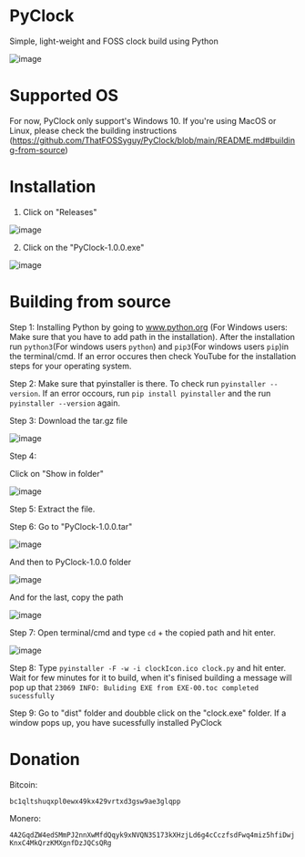 # PyClock
Simple, light-weight and FOSS clock build using Python

![image](https://user-images.githubusercontent.com/77693447/119861336-e5d3ce00-bf34-11eb-987a-f40f81385f99.png)

# Supported OS
For now, PyClock only support's Windows 10. If you're using MacOS or Linux, please check the building instructions (https://github.com/ThatFOSSyguy/PyClock/blob/main/README.md#building-from-source)

# Installation 
1. Click on "Releases" 

![image](https://user-images.githubusercontent.com/77693447/119840253-7359f280-bf22-11eb-84b2-40e672b542e8.png)

2. Click on the "PyClock-1.0.0.exe"

![image](https://user-images.githubusercontent.com/77693447/119840663-ce8be500-bf22-11eb-9306-265812380a3e.png)

# Building from source
Step 1:
Installing Python by going to www.python.org (For Windows users: Make sure that you have to add path in the installation). After the installation run ```python3```(For windows users ```python```) and ```pip3```(For windows users ```pip```)in the terminal/cmd. If an error occures then check YouTube for the installation steps for your operating system.

Step 2: 
Make sure that pyinstaller is there. To check run ```pyinstaller --version```. If an error occours, run ```pip install pyinstaller``` and the run ```pyinstaller --version``` again.

Step 3:
Download the tar.gz file 

![image](https://user-images.githubusercontent.com/77693447/119855527-9ccd4b00-bf2f-11eb-85ad-aeedf8925585.png)

Step 4:

Click on "Show in folder" 

![image](https://user-images.githubusercontent.com/77693447/119855756-d00fda00-bf2f-11eb-9cfa-b79713e8a37b.png)

Step 5:
Extract the file.

Step 6: 
Go to "PyClock-1.0.0.tar"

![image](https://user-images.githubusercontent.com/77693447/119858846-778e0c00-bf32-11eb-9d32-c6b4a4e64300.png)

And then to PyClock-1.0.0 folder

![image](https://user-images.githubusercontent.com/77693447/119859065-a86e4100-bf32-11eb-905a-e21910c4a047.png)

And for the last, copy the path

![image](https://user-images.githubusercontent.com/77693447/119859243-d6ec1c00-bf32-11eb-9064-1bc3b1e7a4e6.png)

Step 7: 
Open terminal/cmd and type ```cd``` + the copied path and hit enter.

![image](https://user-images.githubusercontent.com/77693447/119859614-2c282d80-bf33-11eb-8020-3fff93284f2c.png)

Step 8:
Type ```pyinstaller -F -w -i clockIcon.ico clock.py``` and hit enter. Wait for few minutes for it to build, when it's finised building a message will pop up that ```23069 INFO:
Buliding EXE from EXE-00.toc completed sucessfully```

Step 9: 
Go to "dist" folder and doubble click on the "clock.exe" folder. If a window pops up, you have sucessfully installed PyClock

# Donation

Bitcoin:

```bc1qltshuqxpl0ewx49kx429vrtxd3gsw9ae3glqpp```

Monero:

```4A2GqdZW4edSMmPJ2nnXwMfdQqyk9xNVQN3S173kXHzjLd6g4cCczfsdFwq4miz5hfiDwjKnxC4MkQrzKMXgnfDzJQCsQRg```
